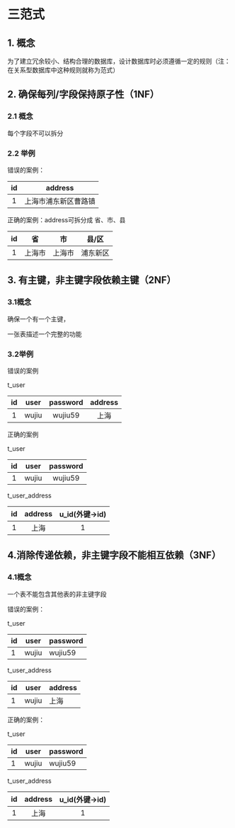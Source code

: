 # 三范式

## 1. 概念

为了建立冗余较小、结构合理的数据库，设计数据库时必须遵循一定的规则（注：在关系型数据库中这种规则就称为范式）



## 2. 确保每列/字段保持原子性（1NF）

### 2.1 概念

每个字段不可以拆分



### 2.2 举例

错误的案例：

|  id  |       address        |
| :--: | :------------------: |
|  1   | 上海市浦东新区曹路镇 |

正确的案例：address可拆分成 省、市、县

|  id  |   省   |   市   |  县/区   |
| :--: | :----: | :----: | :------: |
|  1   | 上海市 | 上海市 | 浦东新区 |



## 3. 有主键，非主键字段依赖主键（2NF）

### 3.1概念

确保一个有一个主键，

一张表描述一个完整的功能



### 3.2举例

错误的案例

t_user

|  id  | user  | password | address |
| :--: | :---: | :------: | :-----: |
|  1   | wujiu | wujiu59  |  上海   |

正确的案例

t_user

|  id  | user  | password |
| :--: | :---: | :------: |
|  1   | wujiu | wujiu59  |

t_user_address

|  id  | address | u_id(外键->id) |
| :--: | :-----: | :------------: |
|  1   |  上海   |       1        |



## 4.消除传递依赖，非主键字段不能相互依赖（3NF）

### 4.1概念

一个表不能包含其他表的非主键字段

错误的案例：

t_user

| id   | user  | password |
| ---- | ----- | -------- |
| 1    | wujiu | wujiu59  |

t_user_address

| id   | user  | address |
| ---- | ----- | ------- |
| 1    | wujiu | 上海    |



正确的案例：

t_user

| id   | user  | password |
| ---- | ----- | -------- |
| 1    | wujiu | wujiu59  |

t_user_address

|  id  | address | u_id(外键->id) |
| :--: | :-----: | :------------: |
|  1   |  上海   |       1        |











